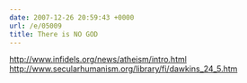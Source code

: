 ```yaml
---
date: 2007-12-26 20:59:43 +0000
url: /e/05009
title: There is NO GOD
---
```


http://www.infidels.org/news/atheism/intro.html
http://www.secularhumanism.org/library/fi/dawkins_24_5.htm
